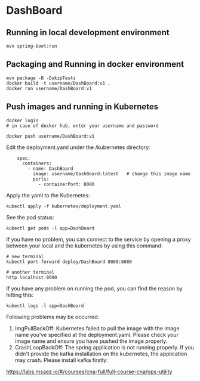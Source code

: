 # DashBoard

## Running in local development environment

```
mvn spring-boot:run
```

## Packaging and Running in docker environment

```
mvn package -B -DskipTests
docker build -t username/DashBoard:v1 .
docker run username/DashBoard:v1
```

## Push images and running in Kubernetes

```
docker login 
# in case of docker hub, enter your username and password

docker push username/DashBoard:v1
```

Edit the deployment.yaml under the /kubernetes directory:
```
    spec:
      containers:
        - name: DashBoard
          image: username/DashBoard:latest   # change this image name
          ports:
            - containerPort: 8080

```

Apply the yaml to the Kubernetes:
```
kubectl apply -f kubernetes/deployment.yaml
```

See the pod status:
```
kubectl get pods -l app=DashBoard
```

If you have no problem, you can connect to the service by opening a proxy between your local and the kubernetes by using this command:
```
# new terminal
kubectl port-forward deploy/DashBoard 8080:8080

# another terminal
http localhost:8080
```

If you have any problem on running the pod, you can find the reason by hitting this:
```
kubectl logs -l app=DashBoard
```

Following problems may be occurred:

1. ImgPullBackOff:  Kubernetes failed to pull the image with the image name you've specified at the deployment.yaml. Please check your image name and ensure you have pushed the image properly.
1. CrashLoopBackOff: The spring application is not running properly. If you didn't provide the kafka installation on the kubernetes, the application may crash. Please install kafka firstly:

https://labs.msaez.io/#/courses/cna-full/full-course-cna/ops-utility

